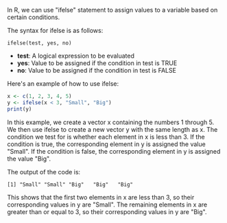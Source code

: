 In R, we can use "ifelse" statement to assign values to a variable based on certain conditions.

The syntax for ifelse is as follows:

```
ifelse(test, yes, no)
```

* **test**: A logical expression to be evaluated
* **yes**: Value to be assigned if the condition in test is TRUE
* **no**: Value to be assigned if the condition in test is FALSE

Here's an example of how to use ifelse:

```R
x <- c(1, 2, 3, 4, 5)
y <- ifelse(x < 3, "Small", "Big")
print(y)
```

In this example, we create a vector x containing the numbers 1 through 5. We then use ifelse to create a new vector y with the same length as x. The condition we test for is whether each element in x is less than 3. If the condition is true, the corresponding element in y is assigned the value "Small". If the condition is false, the corresponding element in y is assigned the value "Big".

The output of the code is:

```
[1] "Small" "Small" "Big"   "Big"   "Big"  
``` 

This shows that the first two elements in x are less than 3, so their corresponding values in y are "Small". The remaining elements in x are greater than or equal to 3, so their corresponding values in y are "Big".